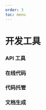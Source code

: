 ```yaml
---
order: 3
toc: menu
---
```


# 开发工具

### API 工具

### 在线代码

<Resource module="开发工具" name="在线代码"></Resource>

### 代码托管

<Resource module="开发工具" name="代码托管"></Resource>

### 文档生成

<Resource module="开发工具" name="文档生成"></Resource>
